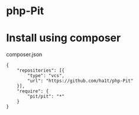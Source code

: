 php-Pit
=======

# Install using composer

composer.json

```
{
    "repositories": [{
        "type": "vcs",
        "url": "https://github.com/ha1t/php-Pit"
    }],
    "require": {
        "pit/pit": "*"
    }
}
```
